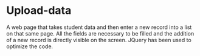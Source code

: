 # Upload-data
A web page that takes student data and then enter a new record into a list on that same page.
All the fields are necessary to be filled and the addition of a new record is directly visible on the screen. 
JQuery has been used to optimize the code.
